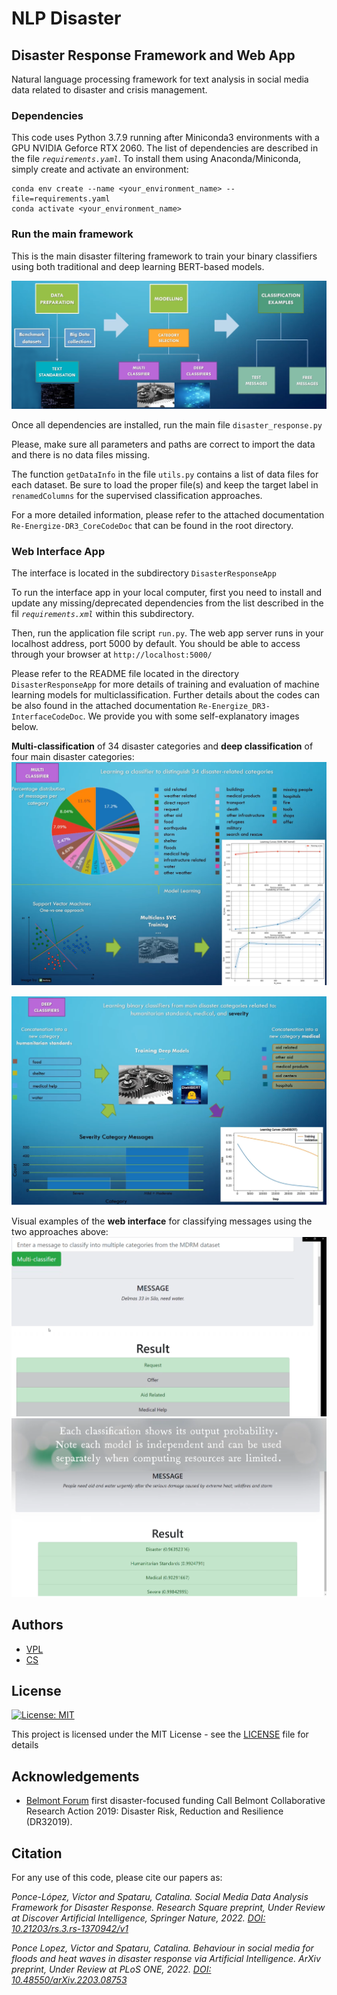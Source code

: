 # NLP Disaster 

## Disaster Response Framework and Web App

Natural language processing framework for text analysis in social media data related to disaster and crisis management.

### Dependencies

This code uses Python 3.7.9 running after Miniconda3 environments with a GPU NVIDIA Geforce RTX 2060. The list of dependencies are described in the file _```requirements.yaml```_. To install them using Anaconda/Miniconda, simply create and activate an environment:

```
conda env create --name <your_environment_name> --file=requirements.yaml
conda activate <your_environment_name>
```

### Run the main framework

This is the main disaster filtering framework to train your binary classifiers using both traditional and deep learning BERT-based models.

![alt text](img/diagram.png "Schematic Diagram - Disaster Filtering Framework")

Once all dependencies are installed, run the main file ```disaster_response.py```

Please, make sure all parameters and paths are correct to import the data and there is no data files missing.

The function ```getDataInfo``` in the file ```utils.py``` contains a list of data files for each dataset. Be sure to load the proper file(s) and keep the target label in ```renamedColumns``` for the supervised classification approaches.

For a more detailed information, please refer to the attached documentation `Re-Energize-DR3_CoreCodeDoc` that can be found in the root directory.

### Web Interface App

The interface is located in the subdirectory ```DisasterResponseApp```

To run the interface app in your local computer, first you need to install and update any missing/deprecated dependencies from the list described in the fil _```requirements.xml```_ within this subdirectory.

Then, run the application file script ```run.py```. The web app server runs in your localhost address, port 5000 by default. You should be able to access through your browser at ```http://localhost:5000/```

Please refer to the README file located in the directory `DisasterResponseApp` for more details of training and evaluation of machine learning models for multiclassification. Further details about the codes can be also found in the attached documentation `Re-Energize_DR3-InterfaceCodeDoc`. We provide you with some self-explanatory images below.

**Multi-classification** of 34 disaster categories and **deep classification** of four main disaster categories:
![alt text](img/multiclass.png "Multi-classification of 34 disaster categories using SVC model.")

![alt text](img/deep.png "Binary classifications using multiple deep learning DistilBERT models.")

Visual examples of the **web interface** for classifying messages using the two approaches above:
![alt text](img/exampleMulti.png "Example of multi-classification visualisation on test input messages.")
![alt text](img/exampleDeep.png "Example of deep classification visualisation on test input messages.")


<a name="authors"></a>
## Authors

* [VPL](https://github.com/vponcelo)
* [CS](https://github.com/catalina2021)

<a name="license"></a>
## License
[![License: MIT](https://img.shields.io/badge/License-MIT-yellow.svg)](https://opensource.org/licenses/MIT)

This project is licensed under the MIT License - see the [LICENSE](LICENSE) file for details

<a name="acknowledgement"></a>
## Acknowledgements

* [Belmont Forum](https://www.belmontforum.org/archives/projects/re-energize-governance-of-disaster-risk-reduction-and-resilience-for-sustainable-development) first disaster-focused funding Call Belmont Collaborative Research Action 2019: Disaster Risk, Reduction and Resilience (DR32019).

<a name="citation"></a>
## Citation

For any use of this code, please cite our papers as:

<cite>Ponce-López, Víctor and Spataru, Catalina. Social Media Data Analysis Framework for Disaster Response. Research Square preprint, Under Review at Discover Artificial Intelligence, Springer Nature, 2022. [DOI: 10.21203/rs.3.rs-1370942/v1](https://doi.org/10.21203/rs.3.rs-1370942/v1) </cite>

<cite>Ponce Lopez, Victor and Spataru, Catalina. Behaviour in social media for floods and heat waves in disaster response via Artificial Intelligence. ArXiv preprint, Under Review at PLoS ONE, 2022. [DOI: 10.48550/arXiv.2203.08753](https://arxiv.org/abs/2203.08753) </cite>